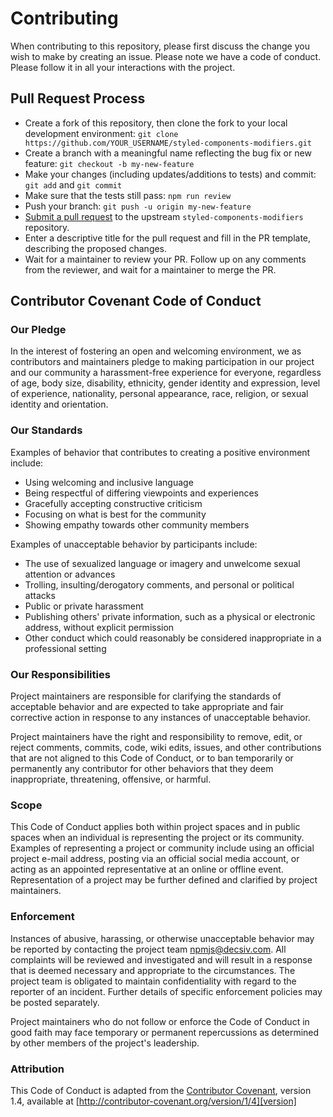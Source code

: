 # Contributing

When contributing to this repository, please first discuss the change you wish
to make by creating an issue. Please note we have a code of conduct. Please
follow it in all your interactions with the project.

## Pull Request Process

- Create a fork of this repository, then clone the fork to your local
  development environment:
  `git clone https://github.com/YOUR_USERNAME/styled-components-modifiers.git`
- Create a branch with a meaningful name reflecting the bug fix or new feature:
  `git checkout -b my-new-feature`
- Make your changes (including updates/additions to tests) and commit: `git add`
  and `git commit`
- Make sure that the tests still pass: `npm run review`
- Push your branch: `git push -u origin my-new-feature`
- [Submit a pull request](https://github.com/Decisiv/styled-components-modifiers/compare)
  to the upstream `styled-components-modifiers` repository.
- Enter a descriptive title for the pull request and fill in the PR template,
  describing the proposed changes.
- Wait for a maintainer to review your PR. Follow up on any comments from the
  reviewer, and wait for a maintainer to merge the PR.

## Contributor Covenant Code of Conduct

### Our Pledge

In the interest of fostering an open and welcoming environment, we as
contributors and maintainers pledge to making participation in our project and
our community a harassment-free experience for everyone, regardless of age, body
size, disability, ethnicity, gender identity and expression, level of
experience, nationality, personal appearance, race, religion, or sexual identity
and orientation.

### Our Standards

Examples of behavior that contributes to creating a positive environment
include:

- Using welcoming and inclusive language
- Being respectful of differing viewpoints and experiences
- Gracefully accepting constructive criticism
- Focusing on what is best for the community
- Showing empathy towards other community members

Examples of unacceptable behavior by participants include:

- The use of sexualized language or imagery and unwelcome sexual attention or
  advances
- Trolling, insulting/derogatory comments, and personal or political attacks
- Public or private harassment
- Publishing others' private information, such as a physical or electronic
  address, without explicit permission
- Other conduct which could reasonably be considered inappropriate in a
  professional setting

### Our Responsibilities

Project maintainers are responsible for clarifying the standards of acceptable
behavior and are expected to take appropriate and fair corrective action in
response to any instances of unacceptable behavior.

Project maintainers have the right and responsibility to remove, edit, or reject
comments, commits, code, wiki edits, issues, and other contributions that are
not aligned to this Code of Conduct, or to ban temporarily or permanently any
contributor for other behaviors that they deem inappropriate, threatening,
offensive, or harmful.

### Scope

This Code of Conduct applies both within project spaces and in public spaces
when an individual is representing the project or its community. Examples of
representing a project or community include using an official project e-mail
address, posting via an official social media account, or acting as an appointed
representative at an online or offline event. Representation of a project may be
further defined and clarified by project maintainers.

### Enforcement

Instances of abusive, harassing, or otherwise unacceptable behavior may be
reported by contacting the project team npmjs@decsiv.com. All complaints will be
reviewed and investigated and will result in a response that is deemed necessary
and appropriate to the circumstances. The project team is obligated to maintain
confidentiality with regard to the reporter of an incident. Further details of
specific enforcement policies may be posted separately.

Project maintainers who do not follow or enforce the Code of Conduct in good
faith may face temporary or permanent repercussions as determined by other
members of the project's leadership.

### Attribution

This Code of Conduct is adapted from the [Contributor Covenant][homepage],
version 1.4, available at [http://contributor-covenant.org/version/1/4][version]

[homepage]: http://contributor-covenant.org
[version]: http://contributor-covenant.org/version/1/4/
